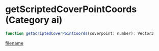 # getScriptedCoverPointCoords (Category ai)

```js
function getScriptedCoverPointCoords(coverpoint: number): Vector3
```

[filename](getScriptedCoverPointCoords_m.md ':include')